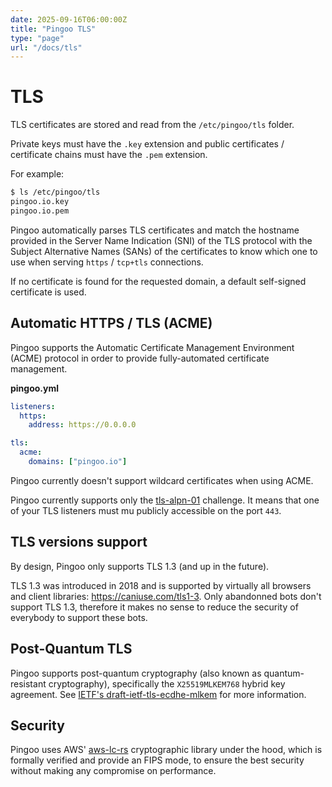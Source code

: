 ```yaml
---
date: 2025-09-16T06:00:00Z
title: "Pingoo TLS"
type: "page"
url: "/docs/tls"
---
```


# TLS


TLS certificates are stored and read from the `/etc/pingoo/tls` folder.

Private keys must have the `.key` extension and public certificates / certificate chains must have the `.pem` extension.

For example:
```bash
$ ls /etc/pingoo/tls
pingoo.io.key
pingoo.io.pem
```

Pingoo automatically parses TLS certificates and match the hostname provided in the Server Name Indication (SNI) of the TLS protocol with the Subject Alternative Names (SANs) of the certificates to know which one to use when serving `https` / `tcp+tls` connections.

If no certificate is found for the requested domain, a default self-signed certificate is used.


## Automatic HTTPS / TLS (ACME)

Pingoo supports the Automatic Certificate Management Environment (ACME) protocol in order to provide fully-automated certificate management.

**pingoo.yml**
```yml
listeners:
  https:
    address: https://0.0.0.0

tls:
  acme:
    domains: ["pingoo.io"]
```

Pingoo currently doesn't support wildcard certificates when using ACME.

Pingoo currently supports only the [tls-alpn-01](https://letsencrypt.org/docs/challenge-types/#tls-alpn-01) challenge. It means that one of your TLS listeners must mu publicly accessible on the port `443`.



## TLS versions support

By design, Pingoo only supports TLS 1.3 (and up in the future).

TLS 1.3 was introduced in 2018 and is supported by virtually all browsers and client libraries: https://caniuse.com/tls1-3. Only abandonned bots don't support TLS 1.3, therefore it makes no sense to reduce the security of everybody to support these bots.


## Post-Quantum TLS

Pingoo supports post-quantum cryptography (also known as quantum-resistant cryptography), specifically the `X25519MLKEM768` hybrid key agreement. See [IETF's draft-ietf-tls-ecdhe-mlkem](https://datatracker.ietf.org/doc/draft-ietf-tls-ecdhe-mlkem/) for more information.


## Security

Pingoo uses AWS' [aws-lc-rs](https://github.com/aws/aws-lc-rs) cryptographic library under the hood, which is formally verified and provide an FIPS mode, to ensure the best security without making any compromise on performance.
